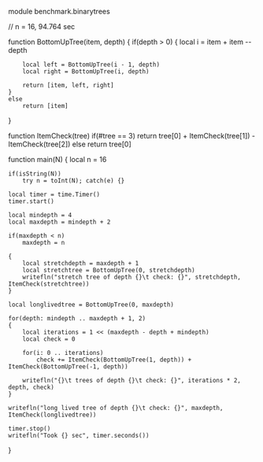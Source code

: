 module benchmark.binarytrees

// n = 16, 94.764 sec

function BottomUpTree(item, depth)
{
	if(depth > 0)
	{
		local i = item + item
		--depth

		local left = BottomUpTree(i - 1, depth)
		local right = BottomUpTree(i, depth)

		return [item, left, right]
	}
	else
		return [item]
}

function ItemCheck(tree)
	if(#tree == 3)
		return tree[0] + ItemCheck(tree[1]) - ItemCheck(tree[2])
	else
		return tree[0]

function main(N)
{
	local n = 16

	if(isString(N))
		try n = toInt(N); catch(e) {}

	local timer = time.Timer()
	timer.start()

	local mindepth = 4
	local maxdepth = mindepth + 2

	if(maxdepth < n)
		maxdepth = n

	{
		local stretchdepth = maxdepth + 1
		local stretchtree = BottomUpTree(0, stretchdepth)
		writefln("stretch tree of depth {}\t check: {}", stretchdepth, ItemCheck(stretchtree))
	}

	local longlivedtree = BottomUpTree(0, maxdepth)

	for(depth: mindepth .. maxdepth + 1, 2)
	{
		local iterations = 1 << (maxdepth - depth + mindepth)
		local check = 0

		for(i: 0 .. iterations)
			check += ItemCheck(BottomUpTree(1, depth)) + ItemCheck(BottomUpTree(-1, depth))

		writefln("{}\t trees of depth {}\t check: {}", iterations * 2, depth, check)
	}

	writefln("long lived tree of depth {}\t check: {}", maxdepth, ItemCheck(longlivedtree))

	timer.stop()
	writefln("Took {} sec", timer.seconds())
}